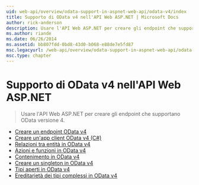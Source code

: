 ```yaml
---
uid: web-api/overview/odata-support-in-aspnet-web-api/odata-v4/index
title: Supporto di OData v4 nell'API Web ASP.NET | Microsoft Docs
author: rick-anderson
description: Usare l'API Web ASP.NET per creare gli endpoint che supportano OData versione 4.
ms.author: riande
ms.date: 06/26/2014
ms.assetid: bb807fdd-0bd8-43d0-b068-e88de7e5fd87
msc.legacyurl: /web-api/overview/odata-support-in-aspnet-web-api/odata-v4
msc.type: chapter
---
```

<a name="supporting-odata-v4-in-aspnet-web-api"></a>Supporto di OData v4 nell'API Web ASP.NET
====================
> Usare l'API Web ASP.NET per creare gli endpoint che supportano OData versione 4.


- [Creare un endpoint OData v4](create-an-odata-v4-endpoint.md)
- [Creare un'app client OData v4 (C#)](create-an-odata-v4-client-app.md)
- [Relazioni tra entità in OData v4](entity-relations-in-odata-v4.md)
- [Azioni e funzioni in OData v4](odata-actions-and-functions.md)
- [Contenimento in OData v4](odata-containment-in-web-api-22.md)
- [Creare un singleton in OData v4](using-a-singleton-in-an-odata-endpoint-in-web-api-22.md)
- [Tipi aperti in OData v4](use-open-types-in-odata-v4.md)
- [Ereditarietà dei tipi complessi in OData v4](complex-type-inheritance-in-odata-v4.md)
